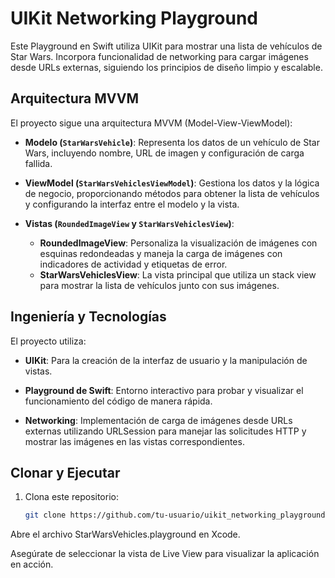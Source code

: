 # UIKit Networking Playground

Este Playground en Swift utiliza UIKit para mostrar una lista de vehículos de Star Wars. Incorpora funcionalidad de networking para cargar imágenes desde URLs externas, siguiendo los principios de diseño limpio y escalable.

## Arquitectura MVVM

El proyecto sigue una arquitectura MVVM (Model-View-ViewModel):

- **Modelo (`StarWarsVehicle`)**: Representa los datos de un vehículo de Star Wars, incluyendo nombre, URL de imagen y configuración de carga fallida.
  
- **ViewModel (`StarWarsVehiclesViewModel`)**: Gestiona los datos y la lógica de negocio, proporcionando métodos para obtener la lista de vehículos y configurando la interfaz entre el modelo y la vista.

- **Vistas (`RoundedImageView` y `StarWarsVehiclesView`)**:
  - **RoundedImageView**: Personaliza la visualización de imágenes con esquinas redondeadas y maneja la carga de imágenes con indicadores de actividad y etiquetas de error.
  - **StarWarsVehiclesView**: La vista principal que utiliza un stack view para mostrar la lista de vehículos junto con sus imágenes.

## Ingeniería y Tecnologías

El proyecto utiliza:

- **UIKit**: Para la creación de la interfaz de usuario y la manipulación de vistas.
  
- **Playground de Swift**: Entorno interactivo para probar y visualizar el funcionamiento del código de manera rápida.

- **Networking**: Implementación de carga de imágenes desde URLs externas utilizando URLSession para manejar las solicitudes HTTP y mostrar las imágenes en las vistas correspondientes.

## Clonar y Ejecutar

1. Clona este repositorio:

   ```bash
   git clone https://github.com/tu-usuario/uikit_networking_playground.git
   
  Abre el archivo StarWarsVehicles.playground en Xcode.

  Asegúrate de seleccionar la vista de Live View para visualizar la aplicación en acción.
